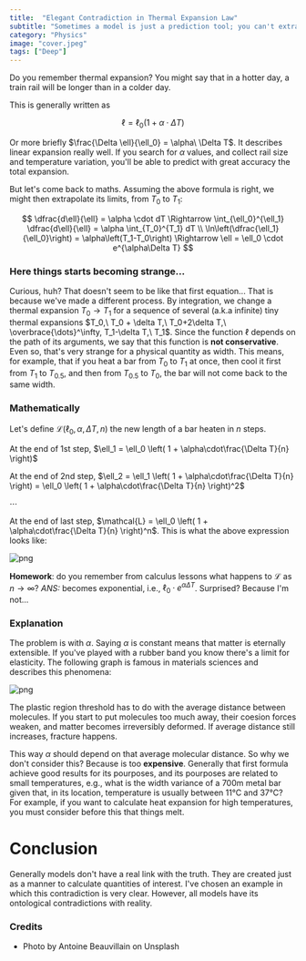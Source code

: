 ```yaml
---
title:  "Elegant Contradiction in Thermal Expansion Law"
subtitle: "Sometimes a model is just a prediction tool; you can't extract any underlying truth from it"
category: "Physics"
image: "cover.jpeg"
tags: ["Deep"]
---
```


Do you remember thermal expansion? You might say that in a hotter day, a train rail will be longer than in a colder day.

This is generally written as

$$
\ell = \ell_0 \left( 1 + \alpha\cdot\Delta T \right)
$$

Or more briefly $\frac{\Delta \ell}{\ell_0} = \alpha\ \Delta T$. It describes linear expansion really well. If you search for $\alpha$ values, and collect rail size and temperature variation, you'll be able to predict with great accuracy the total expansion.

But let's come back to maths. Assuming the above formula is right, we might then extrapolate its limits, from $T_0$ to $T_1$:

$$
\dfrac{d\ell}{\ell} = \alpha \cdot dT
\Rightarrow \int_{\ell_0}^{\ell_1} \dfrac{d\ell}{\ell} = \alpha \int_{T_0}^{T_1} dT \\
\ln\left(\dfrac{\ell_1}{\ell_0}\right) = \alpha\left(T_1-T_0\right)
\Rightarrow \ell = \ell_0 \cdot e^{\alpha\Delta T}
$$

### Here things starts becoming strange...
Curious, huh? That doesn't seem to be like that first equation...
That is because we've made a different process. By integration, we change a thermal expansion $T_0 \rightarrow T_1$ for a sequence of several (a.k.a infinite) tiny thermal expansions $T_0,\ T_0 + \delta T,\ T_0+2\delta T,\ \overbrace{\dots}^\infty, T_1-\delta T,\ T_1$. Since the function $\ell$ depends on the path of its arguments, we say that this function is **not conservative**.
Even so, that's very strange for a physical quantity as width. This means, for example, that if you heat a bar from $T_0$ to $T_1$ at once, then cool it first from $T_1$ to $T_{0.5}$, and then from $T_{0.5}$ to $T_0$, the bar will not come back to the same width.

### Mathematically
Let's define $\mathcal{L}(\ell_0, \alpha, \Delta T, n)$ the new length of a bar heaten in $n$ steps.

At the end of 1st step, $\ell_1 = \ell_0 \left( 1 + \alpha\cdot\frac{\Delta T}{n} \right)$

At the end of 2nd step, $\ell_2 = \ell_1 \left( 1 + \alpha\cdot\frac{\Delta T}{n} \right) = \ell_0 \left( 1 + \alpha\cdot\frac{\Delta T}{n} \right)^2$

$\cdots$

At the end of last step, $\mathcal{L} = \ell_0 \left( 1 + \alpha\cdot\frac{\Delta T}{n} \right)^n$.
This is what the above expression looks like:

![png](graph1.png)

**Homework**: do you remember from calculus lessons what happens to $\mathcal{L}$ as $n\rightarrow\infty$? *ANS:* becomes exponential, i.e., $\ell_0 \cdot e^{\alpha\Delta T}$. Surprised? Because I'm not...

### Explanation
The problem is with $\alpha$. Saying $\alpha$ is constant means that matter is eternally extensible. If you've played with a rubber band you know there's a limit for elasticity. The following graph is famous in materials sciences and describes this phenomena:

![png](graph2.jpg)

The plastic region threshold has to do with the average distance between molecules. If you start to put molecules too much away, their coesion forces weaken, and matter becomes irreversibly deformed. If average distance still increases, fracture happens.

This way $\alpha$ should depend on that average molecular distance. So why we don't consider this? Because is too **expensive**. Generally that first formula achieve good results for its pourposes, and its pourposes are related to small temperatures, e.g., what is the width variance of a 700m metal bar given that, in its location, temperature is usually between 11°C and 37°C? For example, if you want to calculate heat expansion for high temperatures, you must consider before this that things melt. 

# Conclusion
Generally models don't have a real link with the truth. They are created just as a manner to calculate quantities of interest. I've chosen an example in which this contradiction is very clear. However, all models have its ontological contradictions with reality.

### Credits
- Photo by Antoine Beauvillain on Unsplash